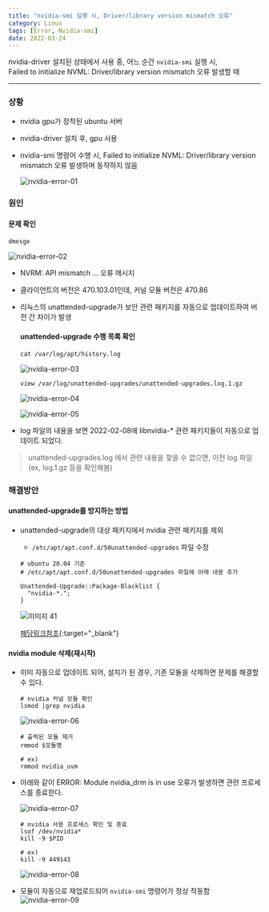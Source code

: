 ```yaml
---
title: "nvidia-smi 실행 시, Driver/library version mismatch 오류"
category: Linux
tags: [Error, Nvidia-smi]
date: 2022-03-24
---
```


nvidia-driver 설치된 상태에서 사용 중, 어느 순간 `nvidia-smi` 실행 시,  
Failed to initialize NVML: Driver/library version mismatch 오류 발생할 때  

------


### 상황

- nvidia gpu가 장착된 ubuntu 서버
- nvidia-driver 설치 후, gpu 사용
- nvidia-smi 명령어 수행 시, Failed to initialize NVML: Driver/library version mismatch 오류 발생하며 동작하지 않음

  ![nvidia-error-01](https://user-images.githubusercontent.com/76153041/159899223-2e10ca48-c076-4384-8162-d07eccd9c06d.png)

### 원인  

#### 문제 확인

  ```shell
  dmesge
  ```
  ![nvidia-error-02](https://user-images.githubusercontent.com/76153041/159899571-6bd84838-cc76-4ae3-9f9e-391564d4c4a1.png)  

- NVRM: API mismatch ... 오류 메시지
- 클라이언트의 버전은 470.103.01인데, 커널 모듈 버전은 470.86  
- 리눅스의 unattended-upgrade가 보안 관련 패키지를 자동으로 업데이트하여 버전 간 차이가 발생

  #### unattended-upgrade 수행 목록 확인
  
  ```shell
  cat /var/log/apt/history.log
  ```  

  ![nvidia-error-03](https://user-images.githubusercontent.com/76153041/159901192-57d1870e-d0ce-4870-8dd8-35b597c89f91.png)  


  ```shell
  view /var/log/unattended-upgrades/unattended-upgrades.log.1.gz
  ```  

  ![nvidia-error-04](https://user-images.githubusercontent.com/76153041/159901243-4a9784c3-69ad-485e-be1d-15e1ece17b76.png)  

  ![nvidia-error-05](https://user-images.githubusercontent.com/76153041/159901195-00637157-36e7-4bc4-b490-278201990596.png)  

- log 파일의 내용을 보면 2022-02-08에 libnvidia-* 관련 패키지들이 자동으로 업데이트 되었다.

> unattended-upgrades.log 에서 관련 내용을 찾을 수 없으면, 이전 log 파일(ex, log.1.gz 등을 확인해봄)


### 해결방안

#### unattended-upgrade를 방지하는 방법

- unattended-upgrade의 대상 패키지에서 nvidia 관련 패키지를 제외  
  - `/etc/apt/apt.conf.d/50unattended-upgrades` 파일 수정

  ``` shell
  # ubuntu 20.04 기준
  # /etc/apt/apt.conf.d/50unattended-upgrades 파일에 아래 내용 추가
  
  Unattended-Upgrade::Package-Blacklist {
    "nvidia-*.";
  }    
  ```  
  
  ![이미지 41](https://user-images.githubusercontent.com/76153041/183000202-374ce1b1-ae1e-46d2-8374-63c91c2ddae4.png)  


  [해당링크참조](https://blog.ggaman.com/1029){:target="_blank"}

#### nvidia module 삭제(재시작)

- 이미 자동으로 업데이트 되어, 설치가 된 경우, 기존 모듈을 삭제하면 문제를 해결할 수 있다.  
  ``` shell
  # nvidia 커널 모듈 확인
  lsmod |grep nvidia
  ```  

  ![nvidia-error-06](https://user-images.githubusercontent.com/76153041/159901287-a51e2c73-38ea-490d-9638-9cbc9e92ad61.png)  

  ``` shell
  # 출력된 모듈 제거
  rmmod $모듈명
  
  # ex)
  rmmod nvidia_uvm
  ```  

- 아래와 같이 ERROR: Module nvidia_drm is in use 오류가 발생하면 관련 프로세스를 종료한다.  

  ![nvidia-error-07](https://user-images.githubusercontent.com/76153041/159902947-16947caf-9940-42f2-8f37-34aad3c1d7ab.png)  

  ```shell
  # nvidia 사용 프로세스 확인 및 종료
  lsof /dev/nvidia*
  kill -9 $PID
  
  # ex)
  kill -9 449143
  ```  

  ![nvidia-error-08](https://user-images.githubusercontent.com/76153041/159903271-b8e198b2-077b-4bd5-8499-046846713f0d.png)  
  

- 모듈이 자동으로 재업로드되어 `nvidia-smi` 명령어가 정상 작동함
![nvidia-error-09](https://user-images.githubusercontent.com/76153041/159903143-af2f7b1e-3098-4322-b79d-8ae6808b0dc0.png)